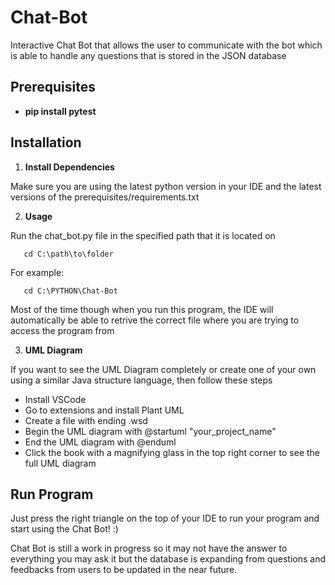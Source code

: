 # Chat-Bot
Interactive Chat Bot that allows the user to communicate with the bot which is able to handle any questions that is stored in the JSON database

## Prerequisites
  
- **pip install pytest**

## Installation

1. **Install Dependencies**

Make sure you are using the latest python version in your IDE and the latest versions of the prerequisites/requirements.txt

2. **Usage**

Run the chat_bot.py file in the specified path that it is located on

```Command Prompt
   cd C:\path\to\folder
```

For example:

```Command Prompt
   cd C:\PYTHON\Chat-Bot
```

Most of the time though when you run this program, the IDE will automatically be able to retrive the correct file where you are trying to access the program from

3. **UML Diagram**

If you want to see the UML Diagram completely or create one of your own using a similar Java structure language, then follow these steps

   - Install VSCode
   - Go to extensions and install Plant UML
   - Create a file with ending .wsd 
   - Begin the UML diagram with @startuml "your_project_name"
   - End the UML diagram with @enduml
   - Click the book with a magnifying glass in the top right corner to see the full UML diagram

## Run Program

Just press the right triangle on the top of your IDE to run your program and start using the Chat Bot! :)

Chat Bot is still a work in progress so it may not have the answer to everything you may ask it but the database is expanding from questions
and feedbacks from users to be updated in the near future.